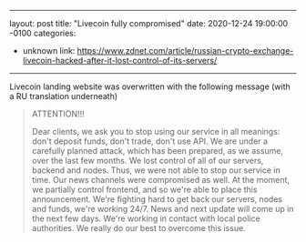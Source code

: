 
---
layout: post
title:  "Livecoin fully compromised"
date:   2020-12-24 19:00:00 -0100
categories:
- unknown
link: https://www.zdnet.com/article/russian-crypto-exchange-livecoin-hacked-after-it-lost-control-of-its-servers/
---

Livecoin landing website was overwritten with the following message (with a RU translation underneath)

> ATTENTION!!!
>
>
> Dear clients, we ask you to stop using our service in all meanings: don't deposit funds, don't trade, don't use API. 
> We are under a carefully planned attack, which has been prepared, as we assume, over the last few months. We lost 
> control of all of our servers, backend and nodes. Thus, we were not able to stop our service in time. Our news channels 
> were compromised as well. At the moment, we partially control frontend, and so we're able to place this announcement. We're 
> fighting hard to get back our servers, nodes and funds, we're working 24/7. News and next update will come up in the next 
> few days. We're working in contact with local police authorities. We really do our best to overcome this issue.
